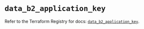 # `data_b2_application_key`

Refer to the Terraform Registry for docs: [`data_b2_application_key`](https://registry.terraform.io/providers/backblaze/b2/0.10.0/docs/data-sources/application_key).

